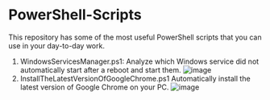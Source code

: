 # PowerShell-Scripts
This repository has some of the most useful PowerShell scripts that you can use in your day-to-day work. 
1. WindowsServicesManager.ps1:
Analyze which Windows service did not automatically start after a reboot and start them.
![image](https://github.com/KhanAhmad-cmd/PowerShell-Scripts/assets/83468415/0b580a1f-cd4f-4478-a411-ddb86a8ee7ab)
2. InstallTheLatestVersionOfGoogleChrome.ps1
Automatically install the latest version of Google Chrome on your PC.
![image](https://github.com/KhanAhmad-cmd/PowerShell-Scripts/assets/83468415/01a4c824-95a2-44e7-9ead-b8e9ac36bddc)
